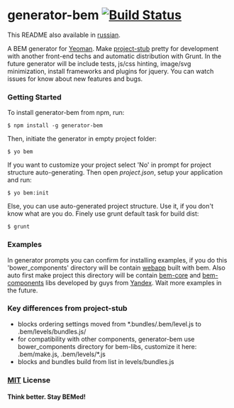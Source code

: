 # generator-bem [![Build Status](https://secure.travis-ci.org/verybigman/generator-bem.png?branch=master)](https://travis-ci.org/verybigman/generator-bem)

This README also available in [russian](https://github.com/verybigman/generator-bem/blob/master/README.ru.md).

A BEM generator for [Yeoman](http://yeoman.io). Make [project-stub](https://github.com/bem/project-stub) pretty
for development with another front-end techs and automatic distribution with Grunt. In the future generator will
be include tests, js/css hinting, image/svg minimization, install frameworks and plugins for jquery. You can watch
issues for know about new features and bugs.

### Getting Started

To install generator-bem from npm, run:

```
$ npm install -g generator-bem
```

Then, initiate the generator in empty project folder:

```
$ yo bem
```
If you want to customize your project select 'No' in prompt for project structure auto-generating. Then
open *project.json*, setup your application and run:

```
$ yo bem:init
```

Else, you can use auto-generated project structure. Use it, if you don't know what are you do.
Finely use grunt default task for build dist:

```
$ grunt
```

### Examples

In generator prompts you can confirm for installing examples, if you do this 'bower_components' directory
will be contain [webapp](https://github.com/verybigman/bem-example) built with bem. Also auto first make project
this directory will be contain [bem-core](https://github.com/bem/bem-core) and
[bem-components](https://github.com/bem/bem-components) libs developed by guys from [Yandex](http://yandex.ru).
Wait more examples in the future.

### Key differences from project-stub

 - blocks ordering settings moved from \*.bundles/.bem/level.js to .bem/levels/bundles.js/
 - for compatibility with other components, generator-bem use bower_components directory for bem-libs, customize it here: .bem/make.js, .bem/levels/\*.js
 - blocks and bundles build from list in levels/bundles.js

### [MIT](http://en.wikipedia.org/wiki/MIT_License) License

#### Think better. Stay BEMed!
